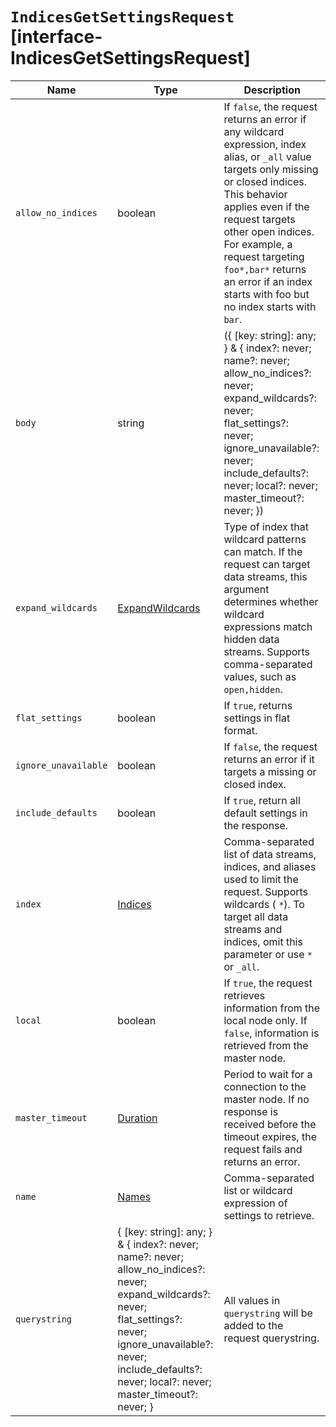 # `IndicesGetSettingsRequest` [interface-IndicesGetSettingsRequest]

| Name | Type | Description |
| - | - | - |
| `allow_no_indices` | boolean | If `false`, the request returns an error if any wildcard expression, index alias, or `_all` value targets only missing or closed indices. This behavior applies even if the request targets other open indices. For example, a request targeting `foo*,bar*` returns an error if an index starts with foo but no index starts with `bar`. |
| `body` | string | ({ [key: string]: any; } & { index?: never; name?: never; allow_no_indices?: never; expand_wildcards?: never; flat_settings?: never; ignore_unavailable?: never; include_defaults?: never; local?: never; master_timeout?: never; }) | All values in `body` will be added to the request body. |
| `expand_wildcards` | [ExpandWildcards](./ExpandWildcards.md) | Type of index that wildcard patterns can match. If the request can target data streams, this argument determines whether wildcard expressions match hidden data streams. Supports comma-separated values, such as `open,hidden`. |
| `flat_settings` | boolean | If `true`, returns settings in flat format. |
| `ignore_unavailable` | boolean | If `false`, the request returns an error if it targets a missing or closed index. |
| `include_defaults` | boolean | If `true`, return all default settings in the response. |
| `index` | [Indices](./Indices.md) | Comma-separated list of data streams, indices, and aliases used to limit the request. Supports wildcards ( `*`). To target all data streams and indices, omit this parameter or use `*` or `_all`. |
| `local` | boolean | If `true`, the request retrieves information from the local node only. If `false`, information is retrieved from the master node. |
| `master_timeout` | [Duration](./Duration.md) | Period to wait for a connection to the master node. If no response is received before the timeout expires, the request fails and returns an error. |
| `name` | [Names](./Names.md) | Comma-separated list or wildcard expression of settings to retrieve. |
| `querystring` | { [key: string]: any; } & { index?: never; name?: never; allow_no_indices?: never; expand_wildcards?: never; flat_settings?: never; ignore_unavailable?: never; include_defaults?: never; local?: never; master_timeout?: never; } | All values in `querystring` will be added to the request querystring. |
